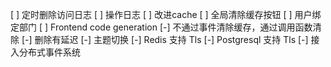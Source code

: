 [ ] 定时删除访问日志
[ ] 操作日志
[ ] 改进cache
[ ] 全局清除缓存按钮
[ ] 用户绑定部门
[ ] Frontend code generation
[-] 不通过事件清除缓存，通过调用函数清除
[-] 删除有延迟
[-] 主题切换
[-] Redis 支持 Tls
[-] Postgresql 支持 Tls
[-] 接入分布式事件系统